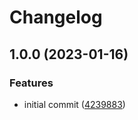 # Changelog

## 1.0.0 (2023-01-16)


### Features

* initial commit ([4239883](https://github.com/johnnyrockets/terraform-modules/commit/42398833a00b6c39e87d607db9a2a5566fb9af46))
